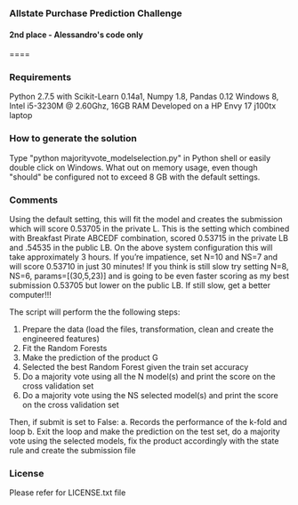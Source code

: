 ### Allstate Purchase Prediction Challenge
#### 2nd place - Alessandro's code only
====

### Requirements
Python 2.7.5 with Scikit-Learn 0.14a1, Numpy 1.8, Pandas 0.12
Windows 8, Intel i5-3230M @ 2.60Ghz, 16GB RAM
Developed on a HP Envy 17 j100tx laptop

### How to generate the solution
Type "python majorityvote_modelselection.py" in Python shell or
easily double click on Windows. What out on memory usage, even
though "should" be configured not to exceed 8 GB with the
default settings.

### Comments
Using the default setting, this will fit the model and creates 
the submission which will score 0.53705 in the private L. This 
is the setting which combined with Breakfast Pirate ABCEDF 
combination, scored 0.53715 in the private LB and .54535 in the 
public LB. On the above system configuration this will take 
approximately 3 hours. If you’re impatience, set N=10 and NS=7 
and will score 0.53710 in just 30 minutes! If you think is still
slow try setting N=8, NS=6, params=[(30,5,23)] and is going to
be even faster scoring as my best submission 0.53705 but lower
on the public LB. If still slow, get a better computer!!!

The script will perform the the following steps:

1. Prepare the data (load the files, transformation, clean and
   create the engineered features)
2. Fit the Random Forests
3. Make the prediction of the product G
4. Selected the best Random Forest given the train set accuracy
5. Do a majority vote using all the N model(s) and print the 
   score on the cross validation set
6. Do a majority vote using the NS selected model(s) and print 
   the score on the cross validation set

Then, if submit is set to False:
a. Records the performance of the k-fold and loop
b. Exit the loop and make the prediction on the test set, do 
   a majority vote using the selected models, fix the product
   accordingly with the state rule and create the submission file

### License
Please refer for LICENSE.txt file
